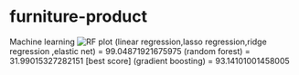 # furniture-product
Machine learning 
![RF plot](https://github.com/user-attachments/assets/c2c1318f-cd0b-42d2-8685-8e4b660ad377)
(linear regression,lasso regression,ridge regression ,elastic net) = 99.04871921675975
(random forest) = 31.99015327282151  [best score]
(gradient boosting) = 93.14101001458005
